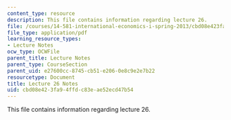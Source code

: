 ```yaml
---
content_type: resource
description: This file contains information regarding lecture 26.
file: /courses/14-581-international-economics-i-spring-2013/cbd08e423fa94ffdc83eae52ecd47b54_MIT14_581S13_classnotes26.pdf
file_type: application/pdf
learning_resource_types:
- Lecture Notes
ocw_type: OCWFile
parent_title: Lecture Notes
parent_type: CourseSection
parent_uid: e27600cc-8745-cb51-e206-0e8c9e2e7b22
resourcetype: Document
title: Lecture 26 Notes
uid: cbd08e42-3fa9-4ffd-c83e-ae52ecd47b54
---
```

This file contains information regarding lecture 26.